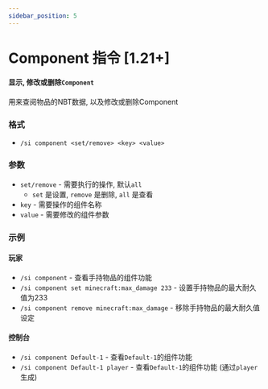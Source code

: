 ```yaml
---
sidebar_position: 5
---
```


# Component 指令 [1.21+]

#### 显示, 修改或删除`Component`

用来查阅物品的NBT数据, 以及修改或删除Component

### 格式

- `/si component <set/remove> <key> <value>`

### 参数

- `set/remove` - 需要执行的操作, 默认`all`
  - `set` 是设置, `remove` 是删除, `all` 是查看
- `key` - 需要操作的组件名称
- `value` - 需要修改的组件参数

### 示例

#### 玩家
- `/si component` - 查看手持物品的组件功能
- `/si component set minecraft:max_damage 233` - 设置手持物品的最大耐久值为233
- `/si component remove minecraft:max_damage` - 移除手持物品的最大耐久值设定

#### 控制台

- `/si component Default-1` - 查看`Default-1`的组件功能
- `/si component Default-1 player` - 查看`Default-1`的组件功能 \(通过`player`生成\)